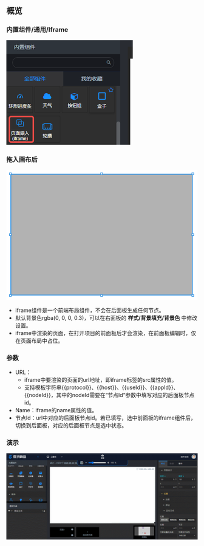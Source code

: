 <a name="CCsV4"></a>
## 概览
<a name="mw9BP"></a>
### 内置组件/通用/Iframe
![image.png](images/iframe/1.png)
<a name="KsrFL"></a>
### 拖入画布后
![image.png](images/iframe/2.png)

- iframe组件是一个前端布局组件，不会在后面板生成任何节点。
- 默认背景色rgba(0, 0, 0, 0.3)，可以在右面板的 **样式/背景填充/背景色** 中修改设置。
- iframe中渲染的页面，在打开项目的前面板后才会渲染，在前面板编辑时，仅在页面布局中占位。
<a name="7Y2dQ"></a>
### 参数

- URL：
   - iframe中要渲染的页面的url地址，即iframe标签的src属性的值。
   - 支持模板字符串{{protocol}}、{{host}}、{{useId}}、{{appId}}、{{nodeId}}，其中的nodeId需要在“节点Id”参数中填写对应的后面板节点id。
- Name：iframe的name属性的值。
- 节点Id：url中对应的后面板节点id。若已填写，选中前面板的iframe组件后，切换到后面板，对应的后面板节点是选中状态。
<a name="JEuVO"></a>
### 演示
![iframe.gif](images/iframe/3.gif)
